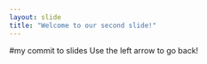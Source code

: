 ```yaml
---
layout: slide
title: "Welcome to our second slide!"
---
```

#my commit to slides
Use the left arrow to go back!
